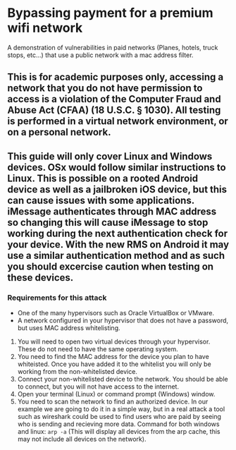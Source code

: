# Bypassing payment for a premium wifi network
A demonstration of vulnerabilities in paid networks (Planes, hotels, truck stops, etc...) that use a public network with a mac address filter.

## This is for academic purposes only, accessing a network that you do not have permission to access is a violation of the Computer Fraud and Abuse Act (CFAA) (18 U.S.C. § 1030). All testing is performed in a virtual network environment, or on a personal network. 

## This guide will only cover Linux and Windows devices. OSx would follow similar instructions to Linux. This is possible on a rooted Android device as well as a jailbroken iOS device, but this can cause issues with some applications. iMessage authenticates through MAC address so changing this will cause iMessage to stop working during the next authentication check for your device. With the new RMS on Android it may use a similar authentication method and as such you should excercise caution when testing on these devices.

### Requirements for this attack
- One of the many hypervisors such as Oracle VirtualBox or VMware.
- A network configured in your hypervisor that does not have a password, but uses MAC address whitelisting. 

1. You will need to open two virtual devices through your hypervisor. These do not need to have the same operating system. 
2. You need to find the MAC address for the device you plan to have whiteisted. Once you have added it to the whitelist you will only be working from the non-whitelisted device. 
3. Connect your non-whitelisted device to the network. You should be able to connect, but you will not have access to the internet. 
4. Open your terminal (Linux) or command prompt (Windows) window. 
5. You need to scan the network to find an authorized device. In our example we are going to do it in a simple way, but in a real attack a tool such as wireshark could be used to find users who are paid by seeing who is sending and recieving more data. 
Command for both windows and linux: `arp -a` (This will display all devices from the arp cache, this may not include all devices on the network).

